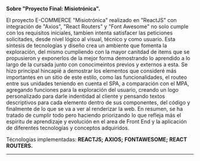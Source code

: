 **Sobre "Proyecto Final: Misiotrónica".**

El proyecto E-COMMERCE "Misiotrónica" realizado en "ReactJS" con integración de "Axios", "React Routers" y "Font Awesome" no solo cumple con los requisitos iniciales, tambien intenta satisfacer las peticiones solicitades, desde nivel lógico al visual, técnico y como usuario. Esta síntesis de tecnologías y diseño crea un ambiente que fomenta la exploración, del mismo cumpliendo con la mayor canitdad de items que se propusieron y exponerlos de la mejor forma demostrando lo aprendido a lo largo de la cursada junto con conocimeintos previos y externos a esta. Se hizo principal hincapié a demostrar los elementos que consideré más importantes en un sitio de este estilo, como las funcionalidades, el routeo entre sus unidades teniendo en cuenta el SPA, a comparación con el MPA, agregando funciones para la exploración del usuario, creando un logo personalizado para darle indentidad al cliente y pensando textos descriptivos para cada elemento dentro de sus componentes, del código y finalmente de lo que se va a ver al renderizar la web.
En resumen, se ha tratado de cumplir todo pero haciendo priorizando lo que refleja más el espiritu de aprendizaje y evolución en el area de Front End y la aplicación de diferentes tecnologías y conceptos adquiridos.

Técnologías implementadas:
**REACTJS;**
**AXIOS;**
**FONTAWESOME;**
**REACT ROUTERS.**

--------------------------
